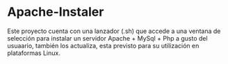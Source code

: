 # Apache-Instaler
Este proyecto cuenta con una lanzador (.sh) que accede a una ventana de selección para instalar un servidor Apache + MySql + Php a gusto del usuaario, también los actualiza, esta previsto para su utilización en plataformas Linux.
